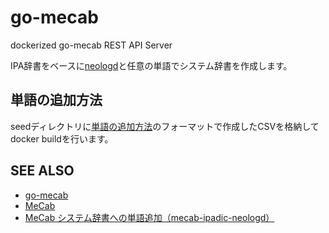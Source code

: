 # go-mecab
dockerized go-mecab REST API Server  

IPA辞書をベースに[neologd](https://github.com/neologd/mecab-ipadic-neologd/blob/master/README.ja.md)と任意の単語でシステム辞書を作成します。  

## 単語の追加方法

seedディレクトリに[単語の追加方法](http://taku910.github.io/mecab/dic.html)のフォーマットで作成したCSVを格納してdocker buildを行います。

## SEE ALSO
- [go-mecab](https://github.com/shogo82148/go-mecab)
- [MeCab](http://taku910.github.io/mecab/)
- [MeCab システム辞書への単語追加（mecab-ipadic-neologd）](https://blog.apar.jp/linux/2796/)

